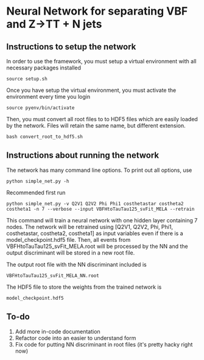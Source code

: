 # Neural Network for separating VBF and Z->TT + N jets

## Instructions to setup the network

In order to use the framework, you must setup a virtual environment with all necessary packages installed

    source setup.sh

Once you have setup the virtual environment, you must activate the environment every time you login

    source pyenv/bin/activate

Then, you must convert all root files to to HDF5 files which are easily loaded by the network. Files will retain the same name, but different extension.

    bash convert_root_to_hdf5.sh

## Instructions about running the network

The network has many command line options. To print out all options, use

    python simple_net.py -h

Recommended first run

    python simple_net.py -v Q2V1 Q2V2 Phi Phi1 costhetastar costheta2 costheta1 -n 7 --verbose --input VBFHtoTauTau125_svFit_MELA --retrain

This command will train a neural network with one hidden layer containing 7 nodes. The network will be retrained using [Q2V1, Q2V2, Phi, Phi1, costhetastar, costheta2, costheta1] as input variables even if there is a model_checkpoint.hdf5 file. Then, all events from VBFHtoTauTau125_svFit_MELA.root will be processed by the NN and the output discriminant will be stored in a new root file.

The output root file with the NN discriminant included is

    VBFHtoTauTau125_svFit_MELA_NN.root

The HDF5 file to store the weights from the trained network is

    model_checkpoint.hdf5

## To-do

1. Add more in-code documentation
2. Refactor code into an easier to understand form
3. Fix code for putting NN discriminant in root files (it's pretty hacky right now)
